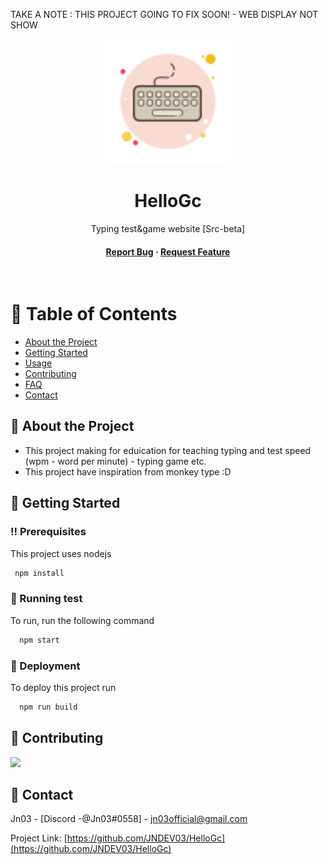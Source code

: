 TAKE A NOTE : THIS PROJECT GOING TO FIX SOON! - WEB DISPLAY NOT SHOW

<div align="center">

  <img src="public/logo.png" alt="logo" width="200" height="auto" />
  <h1>HelloGc</h1>
  
  <p>
    Typing test&game website [Src-beta]
  </p>
   
<h4>
    <a href="https://github.com/JNDEV03/HelloGc/issues/">Report Bug</a>
  <span> · </span>
    <a href="https://github.com/JNDEV03/HelloGc/pulls">Request Feature</a>
  </h4>
</div>

<br />

<!-- Table of Contents -->
# :notebook_with_decorative_cover: Table of Contents

- [About the Project](#star2-about-the-project)
- [Getting Started](#toolbox-getting-started)
- [Usage](#eyes-usage)
- [Contributing](#wave-contributing)
- [FAQ](#grey_question-faq)
- [Contact](#handshake-contact)
  

<!-- About the Project -->
## :star2: About the Project
- This project making for eduication for teaching typing and test speed (wpm - word per minute) - typing game etc.
- This project have inspiration from monkey type :D

<!-- Getting Started -->
## 	:toolbox: Getting Started

<!-- Prerequisites -->
### :bangbang: Prerequisites

This project uses nodejs

```bash
 npm install
```
   
<!-- Running Tests -->
### :test_tube: Running test

To run, run the following command

```bash
  npm start
```

<!-- Deployment -->
### :triangular_flag_on_post: Deployment

To deploy this project run

```bash
  npm run build
```
<!-- Contributing -->
## :wave: Contributing

<a href="https://github.com/JNDEV03/HelloGc/graphs/contributors">
  <img src="https://avatars.githubusercontent.com/u/112270477?v=4" />
</a>


<!-- Contact -->
## :handshake: Contact

Jn03 - [Discord -@Jn03#0558] - jn03official@gmail.com

Project Link: [https://github.com/JNDEV03/HelloGc](https://github.com/JNDEV03/HelloGc)

